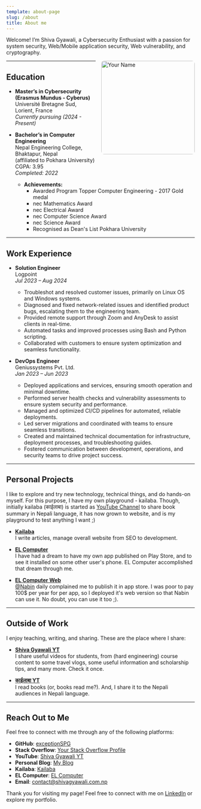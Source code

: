```yaml
---
template: about-page
slug: /about
title: About me
---
```

Welcome! I’m Shiva Gyawali, a Cybersecurity Enthusiast with a passion for system security, Web/Mobile application security, Web vulnerability, and cryptography.

<img src="/assets/12393205962.png" alt="Your Name" style="float: right; margin-left: 15px; width: 250px; border-radius: 8px;"/>

- - -

## Education

- **Master’s in Cybersecurity (Erasmus Mundus - Cyberus)** <br>
    Université Bretagne Sud, Lorient, France  
  *Currently pursuing (2024 - Present)*

- **Bachelor’s in Computer Engineering**  
  Nepal Engineering College, Bhaktapur, Nepal <br>
  (affiliated to Pokhara University)  
  CGPA: 3.95  
  *Completed: 2022*

  - **Achievements:**
    - Awarded Program Topper Computer Engineering - 2017 Gold medal
    - nec Mathematics Award
    - nec Electrical Award
    - nec Computer Science Award
    - nec Science Award
    - Recognised as Dean's List Pokhara University 

- - -


## Work Experience

- **Solution Engineer**  
  Logpoint  
  *Jul 2023 – Aug 2024*

  - Troubleshot and resolved customer issues, primarily on Linux OS and Windows systems.
  - Diagnosed and fixed network-related issues and identified product bugs, escalating them to the engineering team.
  - Provided remote support through Zoom and AnyDesk to assist clients in real-time.
  - Automated tasks and improved processes using Bash and Python
scripting.
  - Collaborated with customers to ensure system optimization and seamless functionality.


- **DevOps Engineer**  
  Geniussystems Pvt. Ltd.  
  *Jan 2023 – Jun 2023*

  - Deployed applications and services, ensuring smooth operation and minimal downtime.
  - Performed server health checks and vulnerability assessments to ensure system security and performance.
  - Managed and optimized CI/CD pipelines for automated, reliable deployments.
  - Led server migrations and coordinated with teams to ensure seamless transitions.
  - Created and maintained technical documentation for infrastructure, deployment processes, and troubleshooting guides.
  - Fostered communication between development, operations, and security teams to drive project success.

- - -

## Personal Projects
I like to explore and try new technology, technical things, and do hands-on myself. For this purpose, I have my own playground - kailaba. Though, initially kailaba (काईलाबा) is started as [YouTube Channel](https://www.youtube.com/@official.kailaba) to share book summary in Nepali language, it has now grown to website, and is my playground to test anything I want ;)

- **<a href="https://kailaba.com" target="_blank" rel="noopener noreferrer">Kailaba</a>**  
  I write articles, manage overall website from SEO to development.

- **[EL Computer](https://play.google.com/store/apps/details?id=com.kailaba.computer)**  
  I have had a dream to have my own app published on Play Store, and to see it installed on some other user's phone. EL Computer accomplished that dream through me.

- **[EL Computer Web](https://elcomputerweb.kailaba.com/)**  
  [@Nabin](https://github.com/IBA4) daily complained me to publish it in app store. I was poor to pay 100$ per year for per app, so I deployed it's web version so that Nabin can use it. No doubt, you can use it too ;).

- - -

## Outside of Work
I enjoy teaching, writing, and sharing. These are the place where I share:
  - **<a href="https://www.youtube.com/@ShivaGyawali" target="_blank" rel="noopener noreferrer">Shiva Gyawali YT</a>**  
  I share useful videos for students, from (hard engineering) course content to some travel vlogs, some useful information and scholarship tips, and many more. Check it once.

- **[काईलाबा YT](https://www.youtube.com/@official.kailaba)**  
  I read books (or, books read me?). And, I share it to the Nepali audiences in Nepali language.


- - -
## Reach Out to Me

Feel free to connect with me through any of the following platforms:

- **GitHub**: [exceptionSPG](https://github.com/exceptionSPG)  
- **Stack Overflow**: [Your Stack Overflow Profile](https://stackoverflow.com/users/youruserid)  
- **YouTube**: [Shiva Gyawali YT](https://youtube.com/@ShivaGyawali)  
- **Personal Blog**: [My Blog](https://shivagyawali.com.np)  
- **Kailaba**: [Kailaba](https://kailaba.com)  
- **EL Computer**: [EL Computer](https://elcomputerweb.com)  
- **Email**: [contact@shivagyawali.com.np](mailto:contact@shivagyawali.com.np)  


Thank you for visiting my page! Feel free to connect with me on [LinkedIn](https://www.linkedin.com/in/shiva-prasad-gyawali-440745159/) or explore my portfolio.

